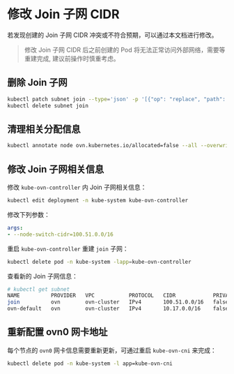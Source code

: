# 修改 Join 子网 CIDR


若发现创建的 Join 子网 CIDR 冲突或不符合预期，可以通过本文档进行修改。

> 修改 Join 子网 CIDR 后之前创建的 Pod 将无法正常访问外部网络，需要等重建完成,
> 建议前操作时慎重考虑。

## 删除 Join 子网

```bash
kubectl patch subnet join --type='json' -p '[{"op": "replace", "path": "/metadata/finalizers", "value": []}]'
kubectl delete subnet join
```

## 清理相关分配信息

```bash
kubectl annotate node ovn.kubernetes.io/allocated=false --all --overwrite
```

## 修改 Join 子网相关信息

修改 `kube-ovn-controller` 内 Join 子网相关信息：

```bash
kubectl edit deployment -n kube-system kube-ovn-controller
```

修改下列参数：

```yaml
args:
- --node-switch-cidr=100.51.0.0/16
```

重启 `kube-ovn-controller` 重建 `join` 子网：

```bash
kubectl delete pod -n kube-system -lapp=kube-ovn-controller
```

查看新的 Join 子网信息：

```bash
# kubectl get subnet
NAME          PROVIDER   VPC           PROTOCOL   CIDR            PRIVATE   NAT     DEFAULT   GATEWAYTYPE   V4USED   V4AVAILABLE   V6USED   V6AVAILABLE   EXCLUDEIPS
join          ovn        ovn-cluster   IPv4       100.51.0.0/16   false     false   false     distributed   2        65531         0        0             ["100.51.0.1"]
ovn-default   ovn        ovn-cluster   IPv4       10.17.0.0/16    false     true    true      distributed   5        65528         0        0             ["10.17.0.1"]
```

## 重新配置 ovn0 网卡地址

每个节点的 `ovn0` 网卡信息需要重新更新，可通过重启 `kube-ovn-cni` 来完成：

```bash
kubectl delete pod -n kube-system -l app=kube-ovn-cni
```

